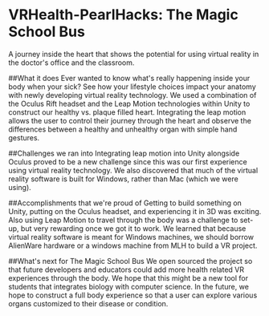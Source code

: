 # VRHealth-PearlHacks: The Magic School Bus

A journey inside the heart that shows the potential for using virtual reality in the doctor's office and the classroom.

##What it does
Ever wanted to know what's really happening inside your body when your sick? See how your lifestyle choices impact your anatomy with newly developing virtual reality technology. We used a combination of the Oculus Rift headset and the Leap Motion technologies within Unity to construct our healthy vs. plaque filled heart. Integrating the leap motion allows the user to control their journey through the heart and observe the differences between a healthy and unhealthy organ with simple hand gestures.

##Challenges we ran into
Integrating leap motion into Unity alongside Oculus proved to be a new challenge since this was our first experience using virtual reality technology. We also discovered that much of the virtual reality software is built for Windows, rather than Mac (which we were using).

##Accomplishments that we're proud of
Getting to build something on Unity, putting on the Oculus headset, and experiencing it in 3D was exciting. Also using Leap Motion to travel through the body was a challenge to set-up, but very rewarding once we got it to work. We learned that because virtual reality software is meant for Windows machines, we should borrow AlienWare hardware or a windows machine from MLH to build a VR project.

##What's next for The Magic School Bus
We open sourced the project so that future developers and educators could add more health related VR experiences through the body. We hope that this might be a new tool for students that integrates biology with computer science. In the future, we hope to construct a full body experience so that a user can explore various organs customized to their disease or condition.
